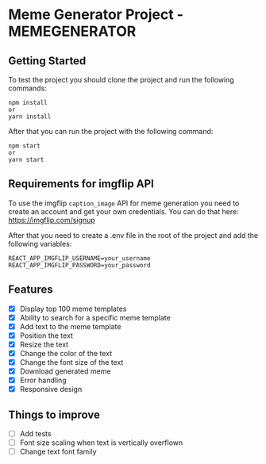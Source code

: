 # Meme Generator Project - MEMEGENERATOR

## Getting Started

To test the project you should clone the project and run the following commands:

```
npm install
or
yarn install
```

After that you can run the project with the following command:

```
npm start
or
yarn start
```

## Requirements for imgflip API

To use the imgflip `caption_image` API for meme generation you need to create an account and get your own credentials. You can do that here: https://imgflip.com/signup

After that you need to create a .env file in the root of the project and add the following variables:

```
REACT_APP_IMGFLIP_USERNAME=your_username
REACT_APP_IMGFLIP_PASSWORD=your_password
```

## Features

- [x] Display top 100 meme templates
- [x] Ability to search for a specific meme template
- [x] Add text to the meme template
- [x] Position the text
- [x] Resize the text
- [x] Change the color of the text
- [x] Change the font size of the text
- [x] Download generated meme
- [x] Error handling
- [x] Responsive design

## Things to improve

- [ ] Add tests
- [ ] Font size scaling when text is vertically overflown
- [ ] Change text font family
